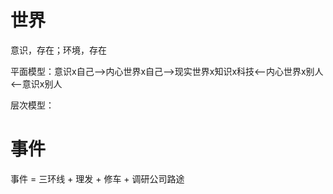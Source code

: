 # 世界

意识，存在；环境，存在

平面模型：意识x自己-->内心世界x自己-->现实世界x知识x科技<--内心世界x别人<--意识x别人

层次模型：





# 事件

事件 = 三环线 + 理发 + 修车 + 调研公司路途
